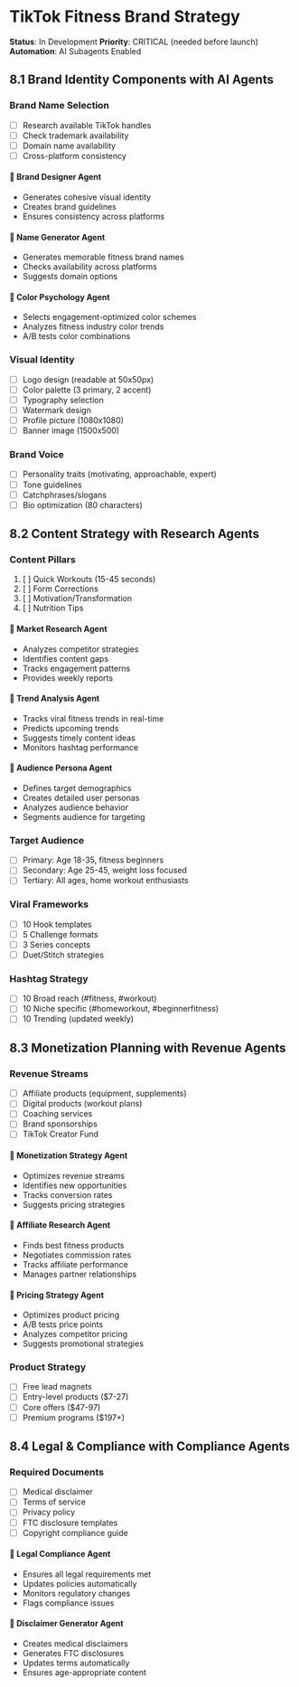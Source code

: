 # TikTok Fitness Brand Strategy
**Status**: In Development
**Priority**: CRITICAL (needed before launch)
**Automation**: AI Subagents Enabled

## 8.1 Brand Identity Components with AI Agents

### Brand Name Selection
- [ ] Research available TikTok handles
- [ ] Check trademark availability
- [ ] Domain name availability
- [ ] Cross-platform consistency

#### 🤖 Brand Designer Agent
- Generates cohesive visual identity
- Creates brand guidelines
- Ensures consistency across platforms

#### 🤖 Name Generator Agent  
- Generates memorable fitness brand names
- Checks availability across platforms
- Suggests domain options

#### 🤖 Color Psychology Agent
- Selects engagement-optimized color schemes
- Analyzes fitness industry color trends
- A/B tests color combinations

### Visual Identity
- [ ] Logo design (readable at 50x50px)
- [ ] Color palette (3 primary, 2 accent)
- [ ] Typography selection
- [ ] Watermark design
- [ ] Profile picture (1080x1080)
- [ ] Banner image (1500x500)

### Brand Voice
- [ ] Personality traits (motivating, approachable, expert)
- [ ] Tone guidelines
- [ ] Catchphrases/slogans
- [ ] Bio optimization (80 characters)

## 8.2 Content Strategy with Research Agents

### Content Pillars
1. [ ] Quick Workouts (15-45 seconds)
2. [ ] Form Corrections
3. [ ] Motivation/Transformation
4. [ ] Nutrition Tips

#### 🤖 Market Research Agent
- Analyzes competitor strategies
- Identifies content gaps
- Tracks engagement patterns
- Provides weekly reports

#### 🤖 Trend Analysis Agent
- Tracks viral fitness trends in real-time
- Predicts upcoming trends
- Suggests timely content ideas
- Monitors hashtag performance

#### 🤖 Audience Persona Agent
- Defines target demographics
- Creates detailed user personas
- Analyzes audience behavior
- Segments audience for targeting

### Target Audience
- [ ] Primary: Age 18-35, fitness beginners
- [ ] Secondary: Age 25-45, weight loss focused
- [ ] Tertiary: All ages, home workout enthusiasts

### Viral Frameworks
- [ ] 10 Hook templates
- [ ] 5 Challenge formats
- [ ] 3 Series concepts
- [ ] Duet/Stitch strategies

### Hashtag Strategy
- [ ] 10 Broad reach (#fitness, #workout)
- [ ] 10 Niche specific (#homeworkout, #beginnerfitness)
- [ ] 10 Trending (updated weekly)

## 8.3 Monetization Planning with Revenue Agents

### Revenue Streams
- [ ] Affiliate products (equipment, supplements)
- [ ] Digital products (workout plans)
- [ ] Coaching services
- [ ] Brand sponsorships
- [ ] TikTok Creator Fund

#### 🤖 Monetization Strategy Agent
- Optimizes revenue streams
- Identifies new opportunities
- Tracks conversion rates
- Suggests pricing strategies

#### 🤖 Affiliate Research Agent
- Finds best fitness products
- Negotiates commission rates
- Tracks affiliate performance
- Manages partner relationships

#### 🤖 Pricing Strategy Agent
- Optimizes product pricing
- A/B tests price points
- Analyzes competitor pricing
- Suggests promotional strategies

### Product Strategy
- [ ] Free lead magnets
- [ ] Entry-level products ($7-27)
- [ ] Core offers ($47-97)
- [ ] Premium programs ($197+)

## 8.4 Legal & Compliance with Compliance Agents

### Required Documents
- [ ] Medical disclaimer
- [ ] Terms of service
- [ ] Privacy policy
- [ ] FTC disclosure templates
- [ ] Copyright compliance guide

#### 🤖 Legal Compliance Agent
- Ensures all legal requirements met
- Updates policies automatically
- Monitors regulatory changes
- Flags compliance issues

#### 🤖 Disclaimer Generator Agent
- Creates medical disclaimers
- Generates FTC disclosures
- Updates terms automatically
- Ensures age-appropriate content